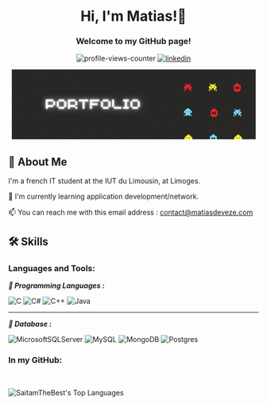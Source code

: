 
<h1 align="center">Hi, I'm Matias!👋</h1>
<h3 align="center">Welcome to my GitHub page!</h3>

<div align="center">
  
  ![profile-views-counter](https://komarev.com/ghpvc/?username=SaitamTheBest&style=for-the-badge) [![linkedin](https://img.shields.io/badge/linkedin-0A66C2?style=for-the-badge&logo=linkedin&logoColor=white)](https://www.linkedin.com/in/matias-deveze/)
  
  ![I am GitHub Readme Generator's creator](https://github.com/SaitamTheBest/SaitamTheBest/blob/main/images/portfolio-banner.gif?raw=true)

  

</div>

## 🚀 About Me
I'm a french IT student at the IUT du Limousin, at Limoges.

🧠 I'm currently learning application development/network.

📫 You can reach me with this email address : contact@matiasdeveze.com


## 🛠 Skills

<h3 align="left">Languages and Tools:</h3>

_**📌 Programming Languages :**_
  
![C](https://img.shields.io/badge/c-%2300599C.svg?style=for-the-badge&logo=c&logoColor=white) ![C#](https://img.shields.io/badge/c%23-%23239120.svg?style=for-the-badge&logo=csharp&logoColor=white) ![C++](https://img.shields.io/badge/c++-%2300599C.svg?style=for-the-badge&logo=c%2B%2B&logoColor=white) ![Java](https://img.shields.io/badge/java-%23ED8B00.svg?style=for-the-badge&logo=openjdk&logoColor=white)

<hr>

_**📌 Database :**_

![MicrosoftSQLServer](https://img.shields.io/badge/Microsoft%20SQL%20Server-CC2927?style=for-the-badge&logo=microsoft%20sql%20server&logoColor=white) ![MySQL](https://img.shields.io/badge/mysql-4479A1.svg?style=for-the-badge&logo=mysql&logoColor=white) ![MongoDB](https://img.shields.io/badge/MongoDB-%234ea94b.svg?style=for-the-badge&logo=mongodb&logoColor=white) ![Postgres](https://img.shields.io/badge/postgres-%23316192.svg?style=for-the-badge&logo=postgresql&logoColor=white)


<h3 align="left">In my GitHub:</h3>

</br>

![SaitamTheBest's Top Languages](https://github-readme-stats.vercel.app/api/top-langs/?username=SaitamTheBest&theme=vue-dark&show_icons=true&hide_border=true&layout=compact)

